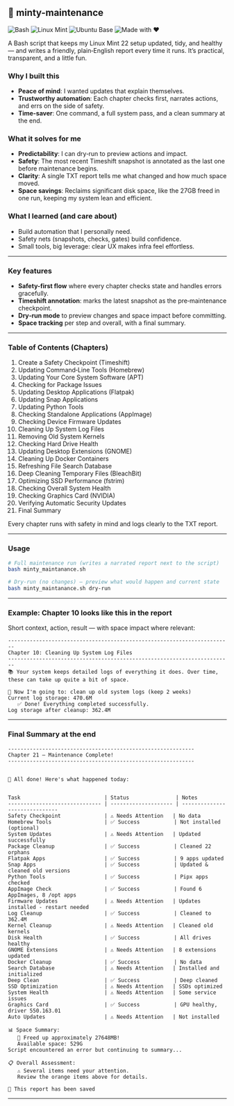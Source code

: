 ## 🍃 minty-maintenance

![Bash](https://img.shields.io/badge/Bash-4EAA25?logo=gnu-bash&logoColor=white)
![Linux Mint](https://img.shields.io/badge/Linux%20Mint-87CF3E?logo=linuxmint&logoColor=white)
![Ubuntu Base](https://img.shields.io/badge/Ubuntu%2024.04%20base-E95420?logo=ubuntu&logoColor=white)
![Made with ❤️](https://img.shields.io/badge/Made%20with-%E2%9D%A4-red)

A Bash script that keeps my Linux Mint 22 setup updated, tidy, and healthy — and writes a friendly, plain‑English report every time it runs. It’s practical, transparent, and a little fun.

### Why I built this
- **Peace of mind**: I wanted updates that explain themselves.
- **Trustworthy automation**: Each chapter checks first, narrates actions, and errs on the side of safety.
- **Time-saver**: One command, a full system pass, and a clean summary at the end.

### What it solves for me
- **Predictability**: I can dry‑run to preview actions and impact.
- **Safety**: The most recent Timeshift snapshot is annotated as the last one before maintenance begins.
- **Clarity**: A single TXT report tells me what changed and how much space moved.
-  **Space savings**: Reclaims significant disk space, like the 27GB freed in one run, keeping my system lean and efficient.

### What I learned (and care about)
- Build automation that I personally need.
- Safety nets (snapshots, checks, gates) build confidence.
- Small tools, big leverage: clear UX makes infra feel effortless.

---

### Key features
- **Safety-first flow** where every chapter checks state and handles errors gracefully.
- **Timeshift annotation**: marks the latest snapshot as the pre‑maintenance checkpoint.
- **Dry‑run mode** to preview changes and space impact before committing.
- **Space tracking** per step and overall, with a final summary.

---

### Table of Contents (Chapters)

1) Create a Safety Checkpoint (Timeshift)
2) Updating Command‑Line Tools (Homebrew)
3) Updating Your Core System Software (APT)
4) Checking for Package Issues
5) Updating Desktop Applications (Flatpak)
6) Updating Snap Applications
7) Updating Python Tools
8) Checking Standalone Applications (AppImage)
9) Checking Device Firmware Updates
10) Cleaning Up System Log Files
11) Removing Old System Kernels
12) Checking Hard Drive Health
13) Updating Desktop Extensions (GNOME)
14) Cleaning Up Docker Containers
15) Refreshing File Search Database
16) Deep Cleaning Temporary Files (BleachBit)
17) Optimizing SSD Performance (fstrim)
18) Checking Overall System Health
19) Checking Graphics Card (NVIDIA)
20) Verifying Automatic Security Updates
21) Final Summary

Every chapter runs with safety in mind and logs clearly to the TXT report.

---

### Usage
```bash
# Full maintenance run (writes a narrated report next to the script)
bash minty_maintanance.sh

# Dry‑run (no changes) — preview what would happen and current state
bash minty_maintanance.sh dry-run
```

---

### Example: Chapter 10 looks like this in the report
Short context, action, result — with space impact where relevant:

```text
------------------------------------------------------------------------
Chapter 10: Cleaning Up System Log Files
------------------------------------------------------------------------
📚 Your system keeps detailed logs of everything it does. Over time,
these can take up quite a bit of space.

🔧 Now I'm going to: clean up old system logs (keep 2 weeks)
Current log storage: 470.6M
   ✅ Done! Everything completed successfully.
Log storage after cleanup: 362.4M
```

---
### Final Summary at the end

```text
------------------------------------------------------------
Chapter 21 — Maintenance Complete!
------------------------------------------------------------


🎉 All done! Here's what happened today:


Task                           | Status               | Notes                         
------------------------------ | -------------------- | ------------------------------
Safety Checkpoint              | ⚠️ Needs Attention   | No data                       
Homebrew Tools                 | ✅ Success           | Not installed (optional)      
System Updates                 | ⚠️ Needs Attention   | Updated successfully          
Package Cleanup                | ✅ Success           | Cleaned 22 orphans            
Flatpak Apps                   | ✅ Success           | 9 apps updated                
Snap Apps                      | ✅ Success           | Updated & cleaned old versions
Python Tools                   | ✅ Success           | Pipx apps checked             
AppImage Check                 | ✅ Success           | Found 6 AppImages, 8 /opt apps
Firmware Updates               | ⚠️ Needs Attention   | Updates installed - restart needed
Log Cleanup                    | ✅ Success           | Cleaned to 362.4M             
Kernel Cleanup                 | ⚠️ Needs Attention   | Cleaned old kernels           
Disk Health                    | ✅ Success           | All drives healthy            
GNOME Extensions               | ⚠️ Needs Attention   | 8 extensions updated          
Docker Cleanup                 | ✅ Success           | No data                       
Search Database                | ⚠️ Needs Attention   | Installed and initialized     
Deep Clean                     | ✅ Success           | Deep cleaned                  
SSD Optimization               | ⚠️ Needs Attention   | SSDs optimized                
System Health                  | ⚠️ Needs Attention   | Some service issues           
Graphics Card                  | ✅ Success           | GPU healthy, driver 550.163.01
Auto Updates                   | ⚠️ Needs Attention   | Not installed                 

📊 Space Summary:
   🎉 Freed up approximately 27648MB!
   Available space: 529G
Script encountered an error but continuing to summary...

📋 Overall Assessment:
   ⚠️ Several items need your attention.
   Review the orange items above for details.

💾 This report has been saved
```

---

